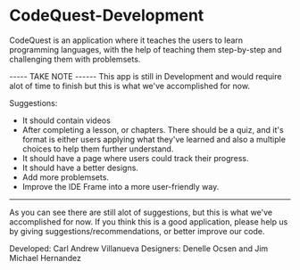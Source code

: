 # CodeQuest-Development
CodeQuest is an application where it teaches the users to learn programming languages, with the help of teaching them step-by-step and challenging them with problemsets.

----- TAKE NOTE ------
This app is still in Development and would require alot of time to finish but this is what we've accomplished for now.

Suggestions:
 - It should contain videos
 - After completing a lesson, or chapters. There should be a quiz, and it's format is either users applying what they've learned and also a multiple choices to help them further understand.
 - It should have a page where users could track their progress.
 - It should have a better designs.
 - Add more problemsets.
 - Improve the IDE Frame into a more user-friendly way.
----------------------

As you can see there are still alot of suggestions, but this is what we've accomplished for now. If you think this is a good application, please help us by giving suggestions/recommendations, or better improve our code.

Developed: Carl Andrew Villanueva
Designers: Denelle Ocsen and Jim Michael Hernandez
